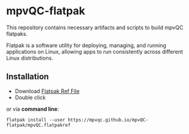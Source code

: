 # mpvQC-flatpak

This repository contains necessary artifacts and scripts to build mpvQC flatpaks.

Flatpak is a software utility for deploying, managing, and running applications on Linux, allowing apps to run
consistently across different Linux distributions.

## Installation

- Download <a href="https://mpvqc.github.io/mpvQC-flatpak/mpvQC.flatpakref" download="mpvQC.flatpakref">Flatpak Ref File</a>
- Double click

or via **command line**:

```shell
flatpak install --user https://mpvqc.github.io/mpvQC-flatpak/mpvQC.flatpakref
```
